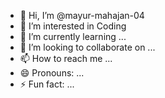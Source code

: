 - 👋 Hi, I’m @mayur-mahajan-04
- 👀 I’m interested in Coding
- 🌱 I’m currently learning ...
- 💞️ I’m looking to collaborate on ...
- 📫 How to reach me ...
- 😄 Pronouns: ...
- ⚡ Fun fact: ...

<!---
mayur-mahajan-04/mayur-mahajan-04 is a ✨ special ✨ repository because its `README.md` (this file) appears on your GitHub profile.
You can click the Preview link to take a look at your changes.
--->
